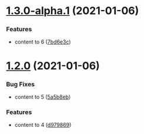 # [1.3.0-alpha.1](https://github.com/zhbhun/semantic-release-demo/compare/v1.2.0...v1.3.0-alpha.1) (2021-01-06)


### Features

* content to 6 ([7bd6e3c](https://github.com/zhbhun/semantic-release-demo/commit/7bd6e3c83ee1d0a4da94ff619036b5bec8028a08))

# [1.2.0](https://github.com/zhbhun/semantic-release-demo/compare/v1.1.0...v1.2.0) (2021-01-06)


### Bug Fixes

* content to 5 ([5a5b8eb](https://github.com/zhbhun/semantic-release-demo/commit/5a5b8eb37d4a2ca8e4106399366c9576ba9bb633))


### Features

* content to 4 ([d979869](https://github.com/zhbhun/semantic-release-demo/commit/d979869b43e02d8003dea0086c8f25b55300d462))
